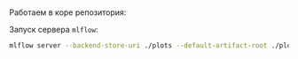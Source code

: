 ###

Работаем в коре репозитория:

Запуск сервера `mlflow`:

```bash
mlflow server --backend-store-uri ./plots --default-artifact-root ./plots --host 127.0.0.0 --port 8080
```

